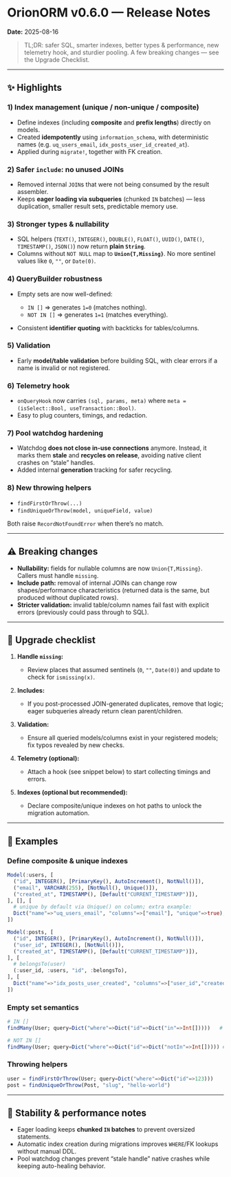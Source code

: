 # OrionORM v0.6.0 — Release Notes

**Date:** 2025-08-16

> TL;DR: safer SQL, smarter indexes, better types & performance, new telemetry hook, and sturdier pooling. A few breaking changes — see the Upgrade Checklist.

---

## ✨ Highlights

### 1) Index management (unique / non-unique / composite)

* Define indexes (including **composite** and **prefix lengths**) directly on models.
* Created **idempotently** using `information_schema`, with deterministic names (e.g. `uq_users_email`, `idx_posts_user_id_created_at`).
* Applied during `migrate!`, together with FK creation.

### 2) Safer `include`: no unused JOINs

* Removed internal `JOIN`s that were not being consumed by the result assembler.
* Keeps **eager loading via subqueries** (chunked `IN` batches) — less duplication, smaller result sets, predictable memory use.

### 3) Stronger types & nullability

* SQL helpers (`TEXT()`, `INTEGER()`, `DOUBLE()`, `FLOAT()`, `UUID()`, `DATE()`, `TIMESTAMP()`, `JSON()`) now return **plain `String`**.
* Columns without `NOT NULL` map to **`Union{T,Missing}`**. No more sentinel values like `0`, `""`, or `Date(0)`.

### 4) QueryBuilder robustness

* Empty sets are now well-defined:

  * `IN []` ⇒ generates `1=0` (matches nothing).
  * `NOT IN []` ⇒ generates `1=1` (matches everything).
* Consistent **identifier quoting** with backticks for tables/columns.

### 5) Validation

* Early **model/table validation** before building SQL, with clear errors if a name is invalid or not registered.

### 6) Telemetry hook

* `onQueryHook` now carries `(sql, params, meta)` where `meta = (isSelect::Bool, useTransaction::Bool)`.
* Easy to plug counters, timings, and redaction.

### 7) Pool watchdog hardening

* Watchdog **does not close in-use connections** anymore. Instead, it marks them **stale** and **recycles on release**, avoiding native client crashes on “stale” handles.
* Added internal **generation** tracking for safer recycling.

### 8) New throwing helpers

* `findFirstOrThrow(...)`
* `findUniqueOrThrow(model, uniqueField, value)`

Both raise `RecordNotFoundError` when there’s no match.

---

## ⚠️ Breaking changes

* **Nullability:** fields for nullable columns are now `Union{T,Missing}`. Callers must handle `missing`.
* **Include path:** removal of internal JOINs can change row shapes/performance characteristics (returned data is the same, but produced without duplicated rows).
* **Stricter validation:** invalid table/column names fail fast with explicit errors (previously could pass through to SQL).

---

## 🧭 Upgrade checklist

1. **Handle `missing`:**

   * Review places that assumed sentinels (`0`, `""`, `Date(0)`) and update to check for `ismissing(x)`.
2. **Includes:**

   * If you post-processed JOIN-generated duplicates, remove that logic; eager subqueries already return clean parent/children.
3. **Validation:**

   * Ensure all queried models/columns exist in your registered models; fix typos revealed by new checks.
4. **Telemetry (optional):**

   * Attach a hook (see snippet below) to start collecting timings and errors.
5. **Indexes (optional but recommended):**

   * Declare composite/unique indexes on hot paths to unlock the migration automation.

---

## 📌 Examples

### Define composite & unique indexes

```julia
Model(:users, [
  ("id", INTEGER(), [PrimaryKey(), AutoIncrement(), NotNull()]),
  ("email", VARCHAR(255), [NotNull(), Unique()]),
  ("created_at", TIMESTAMP(), [Default("CURRENT_TIMESTAMP")]),
], [], [
  # unique by default via Unique() on column; extra example:
  Dict("name"=>"uq_users_email", "columns"=>["email"], "unique"=>true),
])

Model(:posts, [
  ("id", INTEGER(), [PrimaryKey(), AutoIncrement(), NotNull()]),
  ("user_id", INTEGER(), [NotNull()]),
  ("created_at", TIMESTAMP(), [Default("CURRENT_TIMESTAMP")]),
], [
  # belongsTo(user)
  (:user_id, :users, "id", :belongsTo),
], [
  Dict("name"=>"idx_posts_user_created", "columns"=>["user_id","created_at"], "unique"=>false)
])
```

### Empty set semantics

```julia
# IN []
findMany(User; query=Dict("where"=>Dict("id"=>Dict("in"=>Int[]))))   # → 1=0 (no rows)

# NOT IN []
findMany(User; query=Dict("where"=>Dict("id"=>Dict("notIn"=>Int[])))) # → 1=1 (all rows)
```

### Throwing helpers

```julia
user = findFirstOrThrow(User; query=Dict("where"=>Dict("id"=>123)))
post = findUniqueOrThrow(Post, "slug", "hello-world")
```

---

## 🧪 Stability & performance notes

* Eager loading keeps **chunked `IN` batches** to prevent oversized statements.
* Automatic index creation during migrations improves `WHERE`/FK lookups without manual DDL.
* Pool watchdog changes prevent “stale handle” native crashes while keeping auto-healing behavior.

